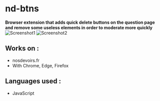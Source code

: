 # nd-btns
**Browser extension that adds quick delete buttons on the question page and remove some useless elements in order to moderate more quickly**
![Screenshot1](https://github.com/theodrf/nd-btns/blob/main/icons/screen.png?raw=true)
![Screenshot2](https://github.com/theodrf/nd-btns/blob/main/icons/screen2.png?raw=true)
## Works on :
+ nosdevoirs.fr
+ With Chrome, Edge, Firefox

## Languages used :
+ JavaScript